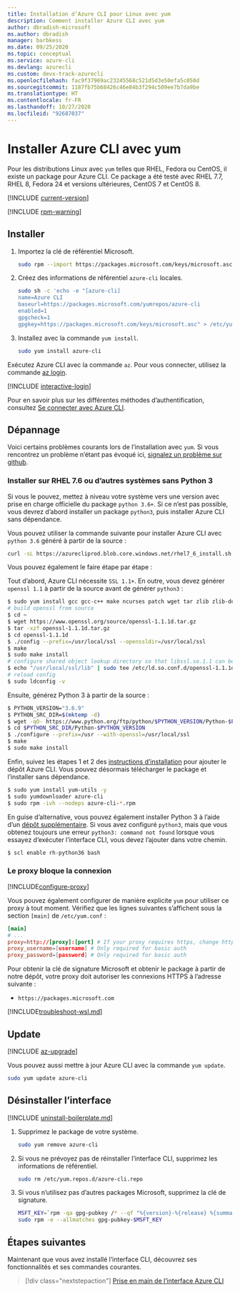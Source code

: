 ```yaml
---
title: Installation d’Azure CLI pour Linux avec yum
description: Comment installer Azure CLI avec yum
author: dbradish-microsoft
ms.author: dbradish
manager: barbkess
ms.date: 09/25/2020
ms.topic: conceptual
ms.service: azure-cli
ms.devlang: azurecli
ms.custom: devx-track-azurecli
ms.openlocfilehash: fac9f37969ac23245568c521d5d3e50efa5c050d
ms.sourcegitcommit: 1187fb75b68426c46e84b3f294c509ee7b7da9be
ms.translationtype: HT
ms.contentlocale: fr-FR
ms.lasthandoff: 10/27/2020
ms.locfileid: "92687037"
---
```

# <a name="install-azure-cli-with-yum"></a>Installer Azure CLI avec yum

Pour les distributions Linux avec `yum` telles que RHEL, Fedora ou CentOS, il existe un package pour Azure CLI. Ce package a été testé avec RHEL 7.7, RHEL 8, Fedora 24 et versions ultérieures, CentOS 7 et CentOS 8.

[!INCLUDE [current-version](includes/current-version.md)]

[!INCLUDE [rpm-warning](includes/rpm-warning.md)]

## <a name="install"></a>Installer

1. Importez la clé de référentiel Microsoft.

   ```bash
   sudo rpm --import https://packages.microsoft.com/keys/microsoft.asc
   ```

2. Créez des informations de référentiel `azure-cli` locales.

   ```bash
   sudo sh -c 'echo -e "[azure-cli]
   name=Azure CLI
   baseurl=https://packages.microsoft.com/yumrepos/azure-cli
   enabled=1
   gpgcheck=1
   gpgkey=https://packages.microsoft.com/keys/microsoft.asc" > /etc/yum.repos.d/azure-cli.repo'
   ```

3. Installez avec la commande `yum install`.

   ```bash
   sudo yum install azure-cli
   ```

Exécutez Azure CLI avec la commande `az`. Pour vous connecter, utilisez la commande [az login](/cli/azure/reference-index#az-login).

[!INCLUDE [interactive-login](includes/interactive-login.md)]

Pour en savoir plus sur les différentes méthodes d’authentification, consultez [Se connecter avec Azure CLI](authenticate-azure-cli.md).

## <a name="troubleshooting"></a>Dépannage

Voici certains problèmes courants lors de l’installation avec `yum`. Si vous rencontrez un problème n’étant pas évoqué ici, [signalez un problème sur github](https://github.com/Azure/azure-cli/issues).

### <a name="install-on-rhel-76-or-other-systems-without-python-3"></a>Installer sur RHEL 7.6 ou d’autres systèmes sans Python 3

Si vous le pouvez, mettez à niveau votre système vers une version avec prise en charge officielle du package `python 3.6+`. Si ce n’est pas possible, vous devrez d’abord installer un package `python3`, puis installer Azure CLI sans dépendance. 

Vous pouvez utiliser la commande suivante pour installer Azure CLI avec `python 3.6` généré à partir de la source :
```bash
curl -sL https://azurecliprod.blob.core.windows.net/rhel7_6_install.sh | sudo bash
```
Vous pouvez également le faire étape par étape :

Tout d’abord, Azure CLI nécessite `SSL 1.1+`. En outre, vous devez générer `openssl 1.1` à partir de la source avant de générer `python3` :
```bash
$ sudo yum install gcc gcc-c++ make ncurses patch wget tar zlib zlib-devel -y
# build openssl from source
$ cd ~
$ wget https://www.openssl.org/source/openssl-1.1.1d.tar.gz
$ tar -xzf openssl-1.1.1d.tar.gz
$ cd openssl-1.1.1d
$ ./config --prefix=/usr/local/ssl --openssldir=/usr/local/ssl
$ make
$ sudo make install
# configure shared object lookup directory so that libssl.so.1.1 can be found
$ echo "/usr/local/ssl/lib" | sudo tee /etc/ld.so.conf.d/openssl-1.1.1d.conf
# reload config
$ sudo ldconfig -v
```

Ensuite, générez Python 3 à partir de la source :
```bash
$ PYTHON_VERSION="3.6.9"
$ PYTHON_SRC_DIR=$(mktemp -d)
$ wget -qO- https://www.python.org/ftp/python/$PYTHON_VERSION/Python-$PYTHON_VERSION.tgz | tar -xz -C "$PYTHON_SRC_DIR"
$ cd $PYTHON_SRC_DIR/Python-$PYTHON_VERSION
$ ./configure --prefix=/usr --with-openssl=/usr/local/ssl
$ make
$ sudo make install
```

Enfin, suivez les étapes 1 et 2 des [instructions d’installation](#install) pour ajouter le dépôt Azure CLI. Vous pouvez désormais télécharger le package et l’installer sans dépendance.
```bash
$ sudo yum install yum-utils -y
$ sudo yumdownloader azure-cli
$ sudo rpm -ivh --nodeps azure-cli-*.rpm
```

En guise d’alternative, vous pouvez également installer Python 3 à l’aide d’un [dépôt supplémentaire](https://developers.redhat.com/blog/2018/08/13/install-python3-rhel/). Si vous avez configuré `python3`, mais que vous obtenez toujours une erreur `python3: command not found` lorsque vous essayez d’exécuter l’interface CLI, vous devez l’ajouter dans votre chemin.
```bash
$ scl enable rh-python36 bash
```

### <a name="proxy-blocks-connection"></a>Le proxy bloque la connexion

[!INCLUDE[configure-proxy](includes/configure-proxy.md)]

Vous pouvez également configurer de manière explicite `yum` pour utiliser ce proxy à tout moment. Vérifiez que les lignes suivantes s’affichent sous la section `[main]` de `/etc/yum.conf` :

```yum.conf
[main]
# ...
proxy=http://[proxy]:[port] # If your proxy requires https, change http->https
proxy_username=[username] # Only required for basic auth
proxy_password=[password] # Only required for basic auth
```

Pour obtenir la clé de signature Microsoft et obtenir le package à partir de notre dépôt, votre proxy doit autoriser les connexions HTTPS à l’adresse suivante :

* `https://packages.microsoft.com`

[!INCLUDE[troubleshoot-wsl.md](includes/troubleshoot-wsl.md)]

## <a name="update"></a>Update

[!INCLUDE [az-upgrade](includes/az-upgrade.md)]

Vous pouvez aussi mettre à jour Azure CLI avec la commande `yum update`.

```bash
sudo yum update azure-cli
```

## <a name="uninstall"></a>Désinstaller l’interface

[!INCLUDE [uninstall-boilerplate.md](includes/uninstall-boilerplate.md)]

1. Supprimez le package de votre système.

   ```bash
   sudo yum remove azure-cli
   ```

2. Si vous ne prévoyez pas de réinstaller l’interface CLI, supprimez les informations de référentiel.

   ```bash
   sudo rm /etc/yum.repos.d/azure-cli.repo
   ```

3. Si vous n’utilisez pas d’autres packages Microsoft, supprimez la clé de signature.

   ```bash
   MSFT_KEY=`rpm -qa gpg-pubkey /* --qf "%{version}-%{release} %{summary}\n" | grep Microsoft | awk '{print $1}'`
   sudo rpm -e --allmatches gpg-pubkey-$MSFT_KEY
   ```

## <a name="next-steps"></a>Étapes suivantes

Maintenant que vous avez installé l’interface CLI, découvrez ses fonctionnalités et ses commandes courantes.

> [!div class="nextstepaction"]
> [Prise en main de l’interface Azure CLI](get-started-with-azure-cli.md)
